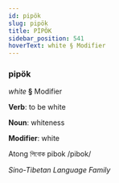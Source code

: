 ```yaml
---
id: pipök
slug: pipök
title: PİPÖK
sidebar_position: 541
hoverText: white § Modifier
---
```


### pipök

*white* **§** Modifier

**Verb**: to be white

**Noun**: whiteness

**Modifier**: white

Atong পিবোক pibok /pibok/

*Sino-Tibetan Language Family*